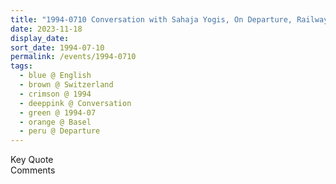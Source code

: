 ```yaml
---
title: "1994-0710 Conversation with Sahaja Yogis, On Departure, Railway Station, Basel, Switzerland (other date 0711)"
date: 2023-11-18
display_date: 
sort_date: 1994-07-10
permalink: /events/1994-0710
tags:
  - blue @ English
  - brown @ Switzerland
  - crimson @ 1994
  - deeppink @ Conversation
  - green @ 1994-07
  - orange @ Basel
  - peru @ Departure
---
```


<wave-list>
  <list-title color="green" width="75">Key Quote</list-title>
  <list-item color="BlanchedAlmond"  width="200"></list-item>
  <list-item color="Lavender"></list-item>
  <list-item color="BlanchedAlmond"></list-item>
</wave-list>

<br>

<wave-list>
  <list-title color="green" width="75">Comments</list-title>
  <list-item color="BlanchedAlmond"  width="200"></list-item>
  <list-item color="Lavender"></list-item>
  <list-item color="BlanchedAlmond"></list-item>
</wave-list>